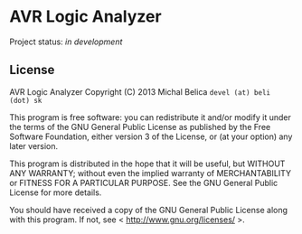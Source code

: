 AVR Logic Analyzer
==================

Project status: *in development*

License
-------

AVR Logic Analyzer
Copyright (C) 2013  Michal Belica `devel (at) beli (dot) sk`

This program is free software: you can redistribute it and/or modify
it under the terms of the GNU General Public License as published by
the Free Software Foundation, either version 3 of the License, or
(at your option) any later version.

This program is distributed in the hope that it will be useful,
but WITHOUT ANY WARRANTY; without even the implied warranty of
MERCHANTABILITY or FITNESS FOR A PARTICULAR PURPOSE.  See the
GNU General Public License for more details.

You should have received a copy of the GNU General Public License
along with this program.  If not, see < http://www.gnu.org/licenses/ >.
